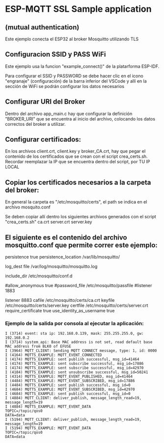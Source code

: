 # ESP-MQTT SSL Sample application 
## (mutual authentication)

Este ejemplo conecta el ESP32 al broker Mosquitto utilizando TLS



## Configuracion SSID y PASS WiFi

Este ejemplo usa la funcion "example_connect()" de la platarforma ESP-IDF.

Para configurar el SSID y PASSWORD se debe hacer clic en el icono "engranaje" (configuración)
de la barra inferior del VSCode y allí en la sección de WiFi se podrán configurar los datos
necesarios



## Configurar URI del Broker

Dentro del archivo app_main.c hay que configurar la definición "BROKER_URI" que se encuentra
al inicio del archivo, colocando los datos correctos del broker a utilizar.



## Configurar certificados:

En los archivos client.crt, client.key y broker_CA.crt, hay que pegar el contenido
de los certificados que se crean con el script crea_certs.sh.
Recordar reemplazar la IP que se encuentra dentro del script, por TU IP LOCAL



## Copiar los certificados necesarios a la carpeta del broker:

En general la carpeta es "/etc/mosquitto/certs", el path se indica en el archivo mosquito.conf

Se deben copiar allí dentro los siguientes archivos generados con el script "crea_certs.sh"
ca.crt
server.crt
server.key



## El siguiente es el contenido del archivo mosquitto.conf que permite correr este ejemplo:

persistence true
persistence_location /var/lib/mosquitto/

log_dest file /var/log/mosquitto/mosquitto.log

include_dir /etc/mosquitto/conf.d

#allow_anonymous true
#password_file /etc/mosquitto/passfile
#listener 1883

listener 8883
cafile /etc/mosquitto/certs/ca.crt
keyfile /etc/mosquitto/certs/server.key
certfile /etc/mosquitto/certs/server.crt
require_certificate true
use_identity_as_username true




### Ejemplo de la salida por consola al ejecutar la aplicación:

```
I (3714) event: sta ip: 192.168.0.139, mask: 255.255.255.0, gw: 192.168.0.2
I (3714) system_api: Base MAC address is not set, read default base MAC address from BLK0 of EFUSE
I (3964) MQTT_CLIENT: Sending MQTT CONNECT message, type: 1, id: 0000
I (4164) MQTTS_EXAMPLE: MQTT_EVENT_CONNECTED
I (4174) MQTTS_EXAMPLE: sent publish successful, msg_id=41464
I (4174) MQTTS_EXAMPLE: sent subscribe successful, msg_id=17886
I (4174) MQTTS_EXAMPLE: sent subscribe successful, msg_id=42970
I (4184) MQTTS_EXAMPLE: sent unsubscribe successful, msg_id=50241
I (4314) MQTTS_EXAMPLE: MQTT_EVENT_PUBLISHED, msg_id=41464
I (4484) MQTTS_EXAMPLE: MQTT_EVENT_SUBSCRIBED, msg_id=17886
I (4484) MQTTS_EXAMPLE: sent publish successful, msg_id=0
I (4684) MQTTS_EXAMPLE: MQTT_EVENT_SUBSCRIBED, msg_id=42970
I (4684) MQTTS_EXAMPLE: sent publish successful, msg_id=0
I (4884) MQTT_CLIENT: deliver_publish, message_length_read=19, message_length=19
I (4884) MQTTS_EXAMPLE: MQTT_EVENT_DATA
TOPIC=/topic/qos0
DATA=data
I (5194) MQTT_CLIENT: deliver_publish, message_length_read=19, message_length=19
I (5194) MQTTS_EXAMPLE: MQTT_EVENT_DATA
TOPIC=/topic/qos0
DATA=data
```

